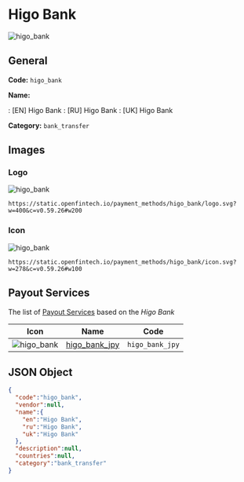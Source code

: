 
# Higo Bank 
![higo_bank](https://static.openfintech.io/payment_methods/higo_bank/logo.svg?w=400&c=v0.59.26#w200)  

## General 
**Code:** `higo_bank` 
 
**Name:** 
 
:	[EN] Higo Bank 
:	[RU] Higo Bank 
:	[UK] Higo Bank 
 
**Category:** `bank_transfer` 
 

## Images 

### Logo 
![higo_bank](https://static.openfintech.io/payment_methods/higo_bank/logo.svg?w=400&c=v0.59.26#w200)  

```
https://static.openfintech.io/payment_methods/higo_bank/logo.svg?w=400&c=v0.59.26#w200
```  

### Icon 
![higo_bank](https://static.openfintech.io/payment_methods/higo_bank/icon.svg?w=278&c=v0.59.26#w100)  

```
https://static.openfintech.io/payment_methods/higo_bank/icon.svg?w=278&c=v0.59.26#w100
```  

## Payout Services 
 
The list of [Payout Services](/payout-services/) based on the _Higo Bank_ 

|Icon|Name|Code| 
|:---:|:---:|:---:| 
|![higo_bank](https://static.openfintech.io/payout_methods/higo_bank/icon.svg?w=278&c=v0.59.26#w40) |[higo_bank_jpy](/payout-services/higo_bank_jpy/)|`higo_bank_jpy`| 
 

## JSON Object 

```json
{
  "code":"higo_bank",
  "vendor":null,
  "name":{
    "en":"Higo Bank",
    "ru":"Higo Bank",
    "uk":"Higo Bank"
  },
  "description":null,
  "countries":null,
  "category":"bank_transfer"
}
```  
